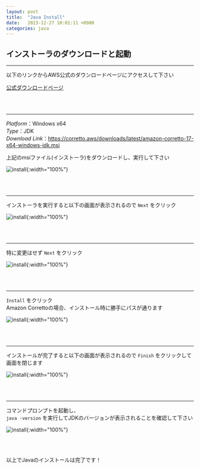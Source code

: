 ```yaml
---
layout: post
title:  "Java Install"
date:   2023-12-27 10:01:11 +0900
categories: java
---
```


## インストーラのダウンロードと起動
---


以下のリンクからAWS公式のダウンロードページにアクセスして下さい  

[公式ダウンロードページ](https://docs.aws.amazon.com/corretto/latest/corretto-17-ug/downloads-list.html)

<br>
<br>

---
*Platform*：Windows x64  
*Type*：JDK  
*Download Link*：https://corretto.aws/downloads/latest/amazon-corretto-17-x64-windows-jdk.msi

上記のmsiファイル(インストーラ)をダウンロードし、実行して下さい

![install](/eightbit-doc/images/java/java1.png){:width="100%"}

<br>
<br>

---
インストーラを実行すると以下の画面が表示されるので `Next` をクリック


![install](/eightbit-doc/images/java/java2.png){:width="100%"}

<br>
<br>

---
特に変更はせず `Next` をクリック


![install](/eightbit-doc/images/java/java3.png){:width="100%"}

<br>
<br>

---
`Install` をクリック  
Amazon Correttoの場合、インストール時に勝手にパスが通ります


![install](/eightbit-doc/images/java/java4.png){:width="100%"}

<br>
<br>

---
インストールが完了すると以下の画面が表示されるので `Finish` をクリックして画面を閉じます


![install](/eightbit-doc/images/java/java5.png){:width="100%"}

<br>
<br>

---
コマンドプロンプトを起動し、  
`java -version` を実行してJDKのバージョンが表示されることを確認して下さい


![install](/eightbit-doc/images/java/java6.png){:width="100%"}

<br>
<br>


以上でJavaのインストールは完了です！